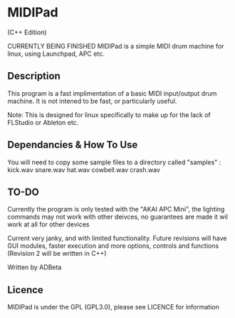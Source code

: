 # MIDIPad 

(C++ Edition)

CURRENTLY BEING FINISHED
MIDIPad is a simple MIDI drum machine for linux, using Launchpad, APC etc.

## Description

This program is a fast implimentation of a basic MIDI input/output drum machine.
It is not intened to be fast, or particularly useful. 

Note: This is designed for linux specifically to make up for the lack of 
FLStudio or Ableton etc. 

## Dependancies & How To Use

You will need to copy some sample files to a directory called "samples" :
kick.wav
snare.wav
hat.wav
cowbell.wav
crash.wav

## TO-DO 

Currently the program is only tested with the "AKAI APC Mini", the lighting 
commands may not work with other deivces, no guarantees are made it wil work
at all for other devices

Current very janky, and with limited functionality. Future revisions will 
have GUI modules, faster execution and more options, controls and functions
(Revision 2 will be written in C++)

Written by ADBeta 

## Licence

MIDIPad is under the GPL (GPL3.0), please see LICENCE for information


